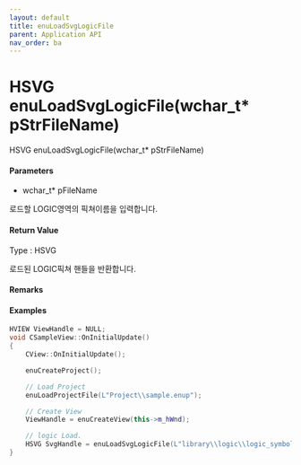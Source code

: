 ```yaml
---
layout: default
title: enuLoadSvgLogicFile
parent: Application API
nav_order: ba
---
```

# HSVG enuLoadSvgLogicFile\(wchar\_t\* pStrFileName\)

HSVG enuLoadSvgLogicFile\(wchar\_t\* pStrFileName\)

#### Parameters

* wchar\_t\* pFileName

로드할 LOGIC영역의 픽쳐이름을 입력합니다.

#### Return Value

Type : HSVG

로드된 LOGIC픽쳐 핸들을 반환합니다.

#### Remarks

#### Examples

```cpp
HVIEW ViewHandle = NULL; 
void CSampleView::OnInitialUpdate() 
{ 
    CView::OnInitialUpdate(); 

    enuCreateProject(); 

    // Load Project
    enuLoadProjectFile(L"Project\\sample.enup"); 

    // Create View
    ViewHandle = enuCreateView(this->m_hWnd); 

    // logic Load. 
    HSVG SvgHandle = enuLoadSvgLogicFile(L"library\\logic\\logic_symbol.svg");
}
```




